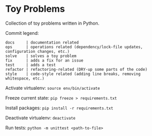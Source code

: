 # Toy Problems

Collection of toy problems written in Python.

Commit legend:

```
docs     | documentation related
ops      | operations related (dependency/lock-file updates, configuration changes, etc.)
solve    | solves a toy problem
fix      | adds a fix for an issue
test     | adds a test
refactor | refactoring-related (DRY-up some parts of the code)
style    | code-style related (adding line breaks, removing whitespace, etc.)
```

Activate virtualenv: `source env/bin/activate`

Freeze current state: `pip freeze > requirements.txt`

Install packages: `pip install -r requirements.txt`

Deactivate virtualenv: `deactivate`

Run tests: `python -m unittest <path-to-file>`

